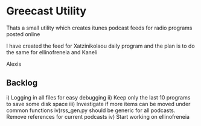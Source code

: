 Greecast Utility
==================

Thats a small utility which creates itunes podcast feeds for radio programs posted online

I have created the feed for Xatzinikolaou daily program and the plan is to do the same for ellinofreneia and Kaneli

Alexis

Backlog
-----------
i) Logging in all files for easy debugging
ii) Keep only the last 10 programs to save some disk space
iii) Investigate if more items can be moved under common functions
iv)rss_gen.py should be generic for all podcasts. Remove references for current podcasts
iv) Start working on ellinofreneia
